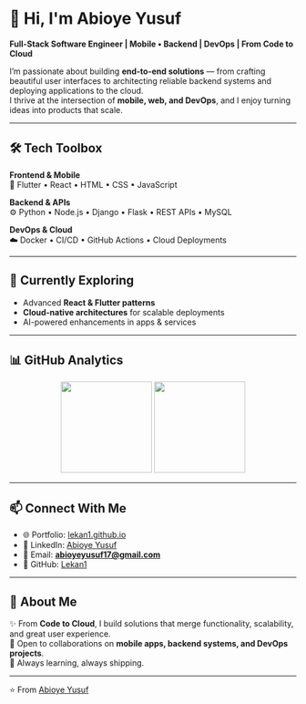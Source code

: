 # 👋 Hi, I'm Abioye Yusuf  

**Full-Stack Software Engineer | Mobile • Backend | DevOps | From Code to Cloud**  

I’m passionate about building **end-to-end solutions** — from crafting beautiful user interfaces to architecting reliable backend systems and deploying applications to the cloud.  
I thrive at the intersection of **mobile, web, and DevOps**, and I enjoy turning ideas into products that scale.  

---

## 🛠 Tech Toolbox  

**Frontend & Mobile**  
📱 Flutter • React • HTML • CSS • JavaScript  

**Backend & APIs**  
⚙️ Python • Node.js • Django • Flask • REST APIs • MySQL  

**DevOps & Cloud**  
☁️ Docker • CI/CD • GitHub Actions • Cloud Deployments  

---

## 🌱 Currently Exploring  
- Advanced **React & Flutter patterns**  
- **Cloud-native architectures** for scalable deployments  
- AI-powered enhancements in apps & services  

---

## 📊 GitHub Analytics  

<p align="center">
  <img src="https://github-readme-stats.vercel.app/api?username=Lekan1&show_icons=true&theme=radical" height="160"/>
  <img src="https://github-readme-stats.vercel.app/api/top-langs/?username=Lekan1&layout=compact&theme=radical" height="160"/>
</p>  

---

## 📫 Connect With Me  

- 🌐 Portfolio: [lekan1.github.io](https://lekan1.github.io)  
- 💼 LinkedIn: [Abioye Yusuf](https://www.linkedin.com/in/y-abioye) 
- 📧 Email: **abioyeyusuf17@gmail.com**  
- 🐙 GitHub: [Lekan1](https://github.com/Lekan1)  

---

## 💬 About Me  

✨ From **Code to Cloud**, I build solutions that merge functionality, scalability, and great user experience.  
🤝 Open to collaborations on **mobile apps, backend systems, and DevOps projects**.  
🚀 Always learning, always shipping.  

---

⭐️ From [Abioye Yusuf](https://github.com/Lekan1)  
